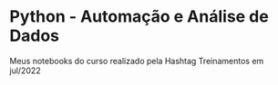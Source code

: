 # Python - Automação e Análise de Dados
Meus notebooks do curso realizado pela Hashtag Treinamentos em jul/2022
